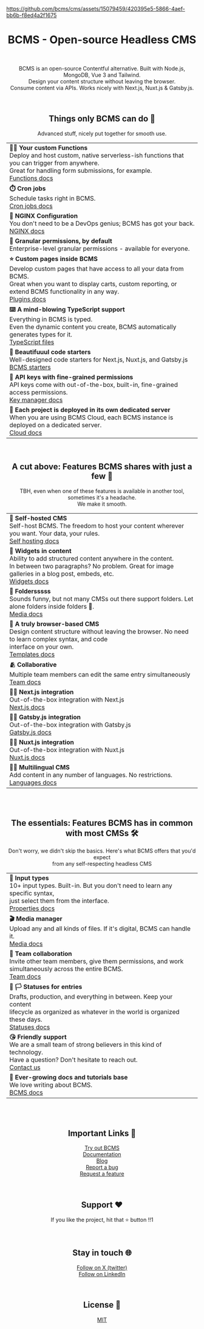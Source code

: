 https://github.com/bcms/cms/assets/15079459/420395e5-5866-4aef-bb6b-f8ed4a2f1675

<h1 align="center">
  BCMS - Open-source Headless CMS
</h1>

<!--

[![NPM Version][npm-image-ui]][npm-url-ui]
[![NPM Version][npm-image-sdk]][npm-url-sdk]
[![NPM Version][npm-image-backend]][npm-url-backend]
[![NPM Version][npm-image-client]][npm-url-client]
[![NPM Version][npm-image-cli]][npm-url-cli]
[![NPM Version][npm-image-most]][npm-url-most]
[![X](https://img.shields.io/twitter/follow/thebcms?style=social&logo=x)](https://twitter.com/thebcms)
[![Website](https://img.shields.io/badge/Website-Visit-blue)](https://www.thebcms.com) -->

<br>
<p align="center">
  BCMS is an open-source Contentful alternative. Built with Node.js, MongoDB, Vue 3 and Tailwind. <br>
  Design your content structure without leaving the browser. <br> Consume content via APIs. Works nicely with Next.js, Nuxt.js & Gatsby.js.<br>
</p>
<br>
<h2 align="center">
  Things only BCMS can do  🦄
</h2>
<p align="center">
  Advanced stuff, nicely put together for smooth use.
</p>

<table align="center">
  <tbody>
    <tr>
      <td>
        <strong>🏋️&zwj;♀️ Your custom Functions</strong> <br />
        Deploy and host custom, native serverless-ish functions that you can
        trigger from anywhere. <br />Great for handling form submissions, for
        example.<br />
        <a
          href="https://docs.thebcms.com/customization/functions"
          rel="nofollow"
          >Functions docs</a
        >
      </td>
    </tr>
    <tr>
      <td>
        <strong>⏱️ Cron jobs</strong><br />
        Schedule tasks right in BCMS. <br />
        <a href="https://docs.thebcms.com/customization/jobs" rel="nofollow"
          >Cron jobs docs</a
        >
      </td>
    </tr>
    <tr>
      <td>
        <strong>🧱 NGINX Configuration</strong><br />
        You don't need to be a DevOps genius; BCMS has got your back.<br />
        <a href="https://docs.thebcms.com/customization/nginx" rel="nofollow"
          >NGINX docs</a
        >
      </td>
    </tr>
    <tr>
      <td>
        <strong>🔏 Granular permissions, by default</strong> <br />
        Enterprise-level granular permissions - available for everyone.
      </td>
    </tr>
    <tr>
      <td>
        <strong>⭐️ Custom pages inside BCMS</strong> <br />
        Develop custom pages that have access to all your data from BCMS.
        <br />Great when you want to display carts, custom reporting, or extend
        BCMS functionality in any way.<br />
        <a href="https://docs.thebcms.com/customization/plugins" rel="nofollow"
          >Plugins docs</a
        >
      </td>
    </tr>
    <tr>
      <td>
        <strong>⌨️ A mind-blowing TypeScript support</strong> <br />
        Everything in BCMS is typed. <br />Even the dynamic content you create,
        BCMS automatically generates types for it. <br />
        <a href="https://github.com/bcms/cms/tree/master/backend/src/types"
          >TypeScript files</a
        >
      </td>
    </tr>
    <tr>
      <td>
        <strong>🌷 Beautifuuul code starters</strong> <br />
        Well-designed code starters for Next.js, Nuxt.js, and Gatsby.js<br />
        <a href="https://github.com/bcms/starters/"
          > BCMS starters</a
        >
      </td>
    </tr>
    <tr>
      <td>
        <strong>🔑 API keys with fine-grained permissions</strong> <br />
        API keys come with out-of-the-box, built-in, fine-grained access permissions.<br />
        <a href="https://docs.thebcms.com/inside-bcms/key-manager"
          > Key manager docs</a
        >
      </td>
    </tr>
    <tr>
      <td>
        <strong>🏰 Each project is deployed in its own dedicated server</strong> <br />
        When you are using BCMS Cloud, each BCMS instance is deployed on a dedicated server.<br />
        <a href="https://docs.thebcms.com/cloud"
          > Cloud docs</a
        >
      </td>
    </tr>
  </tbody>
</table>
<br>
<h2 align="center">
  A cut above: Features BCMS shares with just a few 🎩
</h2>
<p align="center">TBH, even when one of these features is available in another tool, sometimes it's a headache. <br>We make it smooth.</p>


<table align="center">
  <tbody>
    <tr>
      <td>
        <strong>🏡 Self-hosted CMS</strong> <br />
        Self-host BCMS. The freedom to host your content wherever you want. Your data, your rules. <br />
        <a href="https://docs.thebcms.com/install/digitalocean" rel="nofollow"
          >Self hosting docs</a
        >
      </td>
    </tr>
    <tr>
      <td>
        <strong>🤞 Widgets in content</strong><br />
        Ability to add structured content anywhere in the content. <br />In
        between two paragraphs? No problem. Great for image galleries in a blog
        post, embeds, etc. <br />
        <a href="https://docs.thebcms.com/inside-bcms/widgets" rel="nofollow"
          >Widgets docs</a
        >
      </td>
    </tr>
    <tr>
      <td>
        <strong>📁 Foldersssss</strong><br />
        Sounds funny, but not many CMSs out there support folders. Let
        alone folders inside folders 🤯.<br />
        <a href="https://docs.thebcms.com/inside-bcms/media" rel="nofollow"
          >Media docs</a
        >
      </td>
    </tr>
    <tr>
      <td>
        <strong>🛜 A truly browser-based CMS</strong> <br />
        Design content structure without leaving the browser. No need to learn
        complex syntax, and code<br /> interface on your own.<br />
        <a href="https://docs.thebcms.com/inside-bcms/templates" rel="nofollow"
          >Templates docs</a
        >
      </td>
    </tr>
    <tr>
      <td>
        <strong>🫂 Collaborative</strong> <br />
        Multiple team members can edit the same entry simultaneously<br />
        <a href="https://docs.thebcms.com/inside-bcms/settings#invite-team-members" rel="nofollow"
          >Team docs</a
        >
      </td>
    </tr>
    <tr>
      <td>
        <strong>👩‍💻 Next.js integration</strong> <br />
        Out-of-the-box integration with Next.js<br />
        <a href="https://docs.thebcms.com/integrations/next-js" rel="nofollow"
          >Next.js docs</a
        >
      </td>
    </tr>
    <tr>
      <td>
        <strong>👨‍💻 Gatsby.js integration</strong> <br />
        Out-of-the-box integration with Gatsby.js<br />
        <a href="https://docs.thebcms.com/integrations/gatsby-js" rel="nofollow"
          >Gatsby.js docs</a
        >
      </td>
    </tr>
    <tr>
      <td>
        <strong>🧑‍💻 Nuxt.js integration</strong> <br />
        Out-of-the-box integration with Nuxt.js<br />
        <a href="https://docs.thebcms.com/integrations/nuxt-js" rel="nofollow"
          >Nuxt.js docs</a
        >
      </td>
    </tr>
    <tr>
      <td>
        <strong>🏴‍☠️ Multilingual CMS</strong> <br />
        Add content in any number of languages. No restrictions.<br />
        <a href="https://docs.thebcms.com/inside-bcms/settings#adding-languages" rel="nofollow"
          >Languages docs</a
        >
      </td>
    </tr>
  </tbody>
</table>

<br><br>

<h2 align="center">
  The essentials: Features BCMS has in common with most CMSs  🛠️
</h2>
<p align="center">Don't worry, we didn't skip the basics. Here's what BCMS offers that you'd expect <br> from any self-respecting headless CMS</p>

<table align="center">
  <tbody>
    <tr>
      <td>
        <strong>🏡 Input types</strong> <br />
        10+ input types. Built-in. But you don't need to learn any specific syntax,<br>
        just select them from the interface. <br /><a
          href="https://docs.thebcms.com/inside-bcms/properties"
          rel="nofollow"
          >Properties docs</a
        >
      </td>
    </tr>
    <tr>
      <td>
        <strong>🎬 Media manager</strong><br />
        Upload any and all kinds of files. If it's digital, BCMS can handle it. <br>
        <a href="https://docs.thebcms.com/inside-bcms/media" rel="nofollow"
          >Media docs</a
        >
      </td>
    </tr>
    <tr>
      <td>
        <strong>👫 Team collaboration</strong><br />
        Invite other team members, give them permissions, and work simultaneously 
        across the entire BCMS. <br />
        <a
          href="https://docs.thebcms.com/inside-bcms/settings#invite-team-members"
          rel="nofollow"
          >Team docs</a
        >
      </td>
    </tr>
    <tr>
      <td>
        <strong>🚩 🏳️ Statuses for entries</strong> <br />
        Drafts, production, and everything in between. Keep your content <br />
        lifecycle as organized as whatever in the world is organized these days.<br />
        <a
          href="https://docs.thebcms.com/inside-bcms/entries#setting-the-entry-status"
          rel="nofollow"
          >Statuses docs</a
        >
      </td>
    </tr>
    <tr>
      <td>
        <strong>😘 Friendly support</strong> <br />
        We are a small team of strong believers in this kind of technology. <br />
        Have a question? Don't hesitate to reach out. <br />
        <a href="https://thebcms.com/contact" rel="nofollow">Contact us</a>
      </td>
    </tr>
    <tr>
      <td>
        <strong>🚿 Ever-growing docs and tutorials base</strong> <br />
        We love writing about BCMS. <br /><a
          href="https://docs.thebcms.com"
          rel="nofollow"
          >BCMS docs</a
        >
      </td>
    </tr>
  </tbody>
</table>
<br><br>
<h2 align="center">Important Links 📌</h2>
<p align="center">
  <a href="https://cloud.thebcms.com">Try out BCMS</a><br>
  <a href="https://docs.thebcms.com">Documentation</a><br>
  <a href="https://thebcms.com/blog">Blog</a><br>
  <a href="https://github.com/bcms/cms/issues">Report a bug</a><br>
  <a href="https://github.com/orgs/bcms/discussions">Request a feature</a>
</p>
<br>
<h2 align="center">Support ❤️</h2>
<p align="center">
  If you like the project, hit that ⭐ button !!1
</p>
<br>
<h2 align="center">Stay in touch 🌐</h2>
<p align="center">
  <a href="https://twitter.com/thebcms">Follow on X (twitter)</a><br>
  <a href="https://www.linkedin.com/company/thebcms/">Follow on LinkedIn</a><br>
</p>
<br>
<h2 align="center">License 📄</h2>
<p align="center">
  <a href="https://github.com/bcms/cms/blob/master/LICENSE">MIT</a><br>
</p>
